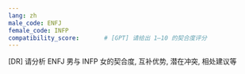 ```yaml
---
lang: zh
male_code: ENFJ
female_code: INFP
compatibility_score:       # [GPT] 请给出 1–10 的契合度评分
---
```


[DR] 请分析 ENFJ 男与 INFP 女的契合度, 互补优势, 潜在冲突, 相处建议等

